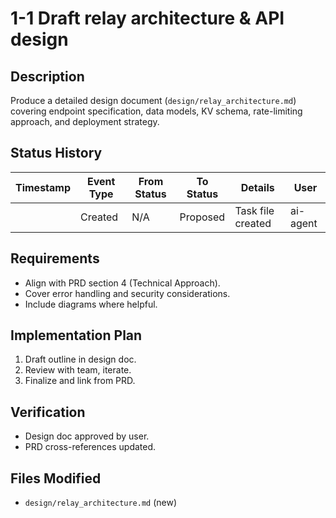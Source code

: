# 1-1 Draft relay architecture & API design

## Description
Produce a detailed design document (`design/relay_architecture.md`) covering endpoint specification, data models, KV schema, rate-limiting approach, and deployment strategy.

## Status History
| Timestamp | Event Type | From Status | To Status | Details | User |
|-----------|------------|-------------|-----------|---------|------|
| <!-- TIMESTAMP --> | Created | N/A | Proposed | Task file created | ai-agent |

## Requirements
* Align with PRD section 4 (Technical Approach).
* Cover error handling and security considerations.
* Include diagrams where helpful.

## Implementation Plan
1. Draft outline in design doc.  
2. Review with team, iterate.  
3. Finalize and link from PRD.

## Verification
* Design doc approved by user.  
* PRD cross-references updated.

## Files Modified
* `design/relay_architecture.md` (new) 